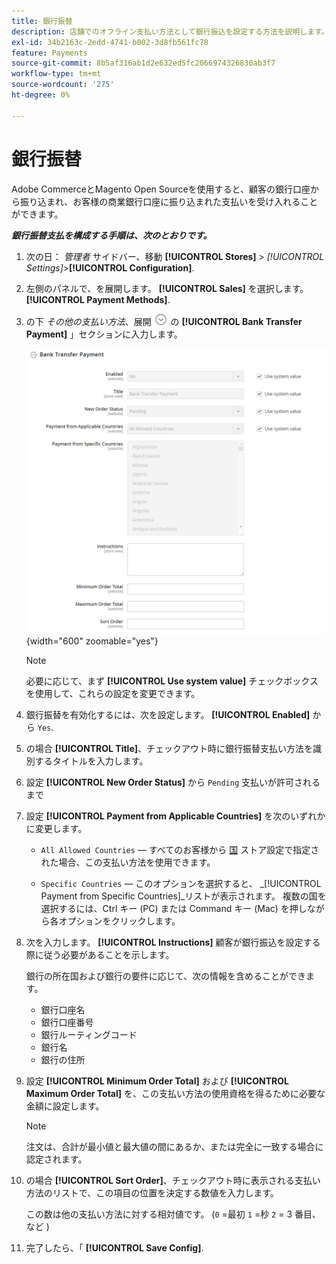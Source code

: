 ```yaml
---
title: 銀行振替
description: 店舗でのオフライン支払い方法として銀行振込を設定する方法を説明します。
exl-id: 34b2163c-2edd-4741-b002-3d8fb561fc78
feature: Payments
source-git-commit: 8b5af316ab1d2e632ed5fc2066974326830ab3f7
workflow-type: tm+mt
source-wordcount: '275'
ht-degree: 0%

---
```


# 銀行振替

Adobe CommerceとMagento Open Sourceを使用すると、顧客の銀行口座から振り込まれ、お客様の商業銀行口座に振り込まれた支払いを受け入れることができます。

**_銀行振替支払を構成する手順は、次のとおりです。_**

1. 次の日： _管理者_ サイドバー、移動 **[!UICONTROL Stores]** > _[!UICONTROL Settings]_>**[!UICONTROL Configuration]**.

1. 左側のパネルで、を展開します。 **[!UICONTROL Sales]** を選択します。 **[!UICONTROL Payment Methods]**.

1. の下 _その他の支払い方法_、展開 ![拡張セレクター](../assets/icon-display-expand.png) の **[!UICONTROL Bank Transfer Payment]** 」セクションに入力します。

   ![銀行振替支払](../configuration-reference/sales/assets/payment-methods-bank-transfer-payment.png){width="600" zoomable="yes"}

   >[!NOTE]
   >
   >必要に応じて、まず **[!UICONTROL Use system value]** チェックボックスを使用して、これらの設定を変更できます。

1. 銀行振替を有効化するには、次を設定します。 **[!UICONTROL Enabled]** から `Yes`.

1. の場合 **[!UICONTROL Title]**、チェックアウト時に銀行振替支払い方法を識別するタイトルを入力します。

1. 設定 **[!UICONTROL New Order Status]** から `Pending` 支払いが許可されるまで

1. 設定 **[!UICONTROL Payment from Applicable Countries]** を次のいずれかに変更します。

   - `All Allowed Countries`  — すべてのお客様から [国](../getting-started/store-details.md#country-options) ストア設定で指定された場合、この支払い方法を使用できます。

   - `Specific Countries`  — このオプションを選択すると、 _[!UICONTROL Payment from Specific Countries]_リストが表示されます。 複数の国を選択するには、Ctrl キー (PC) または Command キー (Mac) を押しながら各オプションをクリックします。

1. 次を入力します。 **[!UICONTROL Instructions]** 顧客が銀行振込を設定する際に従う必要があることを示します。

   銀行の所在国および銀行の要件に応じて、次の情報を含めることができます。

   - 銀行口座名
   - 銀行口座番号
   - 銀行ルーティングコード
   - 銀行名
   - 銀行の住所

1. 設定 **[!UICONTROL Minimum Order Total]** および **[!UICONTROL Maximum Order Total]** を、この支払い方法の使用資格を得るために必要な金額に設定します。

   >[!NOTE]
   >
   >注文は、合計が最小値と最大値の間にあるか、または完全に一致する場合に認定されます。

1. の場合 **[!UICONTROL Sort Order]**、チェックアウト時に表示される支払い方法のリストで、この項目の位置を決定する数値を入力します。

   この数は他の支払い方法に対する相対値です。 (`0` =最初 `1` =秒 `2` = 3 番目、など )

1. 完了したら、「 **[!UICONTROL Save Config]**.
